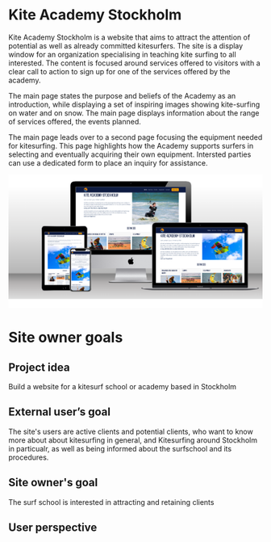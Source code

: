 # Kite Academy Stockholm
Kite Academy Stockholm is a website that aims to attract the attention of potential as well as already committed kitesurfers. The site is a display window for an organization specialising in teaching kite surfing to all interested. The content is focused around services offered to visitors with a clear call to action to sign up for one of the services offered by the academy.

The main page states the purpose and beliefs of the Academy as an introduction, while displaying a set of inspiring images showing kite-surfing on water and on snow. The main page displays information about the range of services offered, the events planned. 

The main page leads over to a second page focusing the equipment needed for kitesurfing. This page highlights how the Academy supports surfers in selecting and eventually acquiring their own equipment. Intersted parties can use a dedicated form to place an inquiry for assistance. 

![Mockup image of the website on various devices](assets/screenshots/Website_mockup.png)

# Site owner goals
## Project idea
Build a website for a kitesurf school or academy based in Stockholm

## External user’s goal
The site's users are active clients and potential clients, who want to know more about about kitesurfing in general, and Kitesurfing around Stockholm in particualr, as well as being informed about the surfschool and its procedures.

## Site owner's goal
The surf school is interested in attracting and retaining clients

## User perspective
